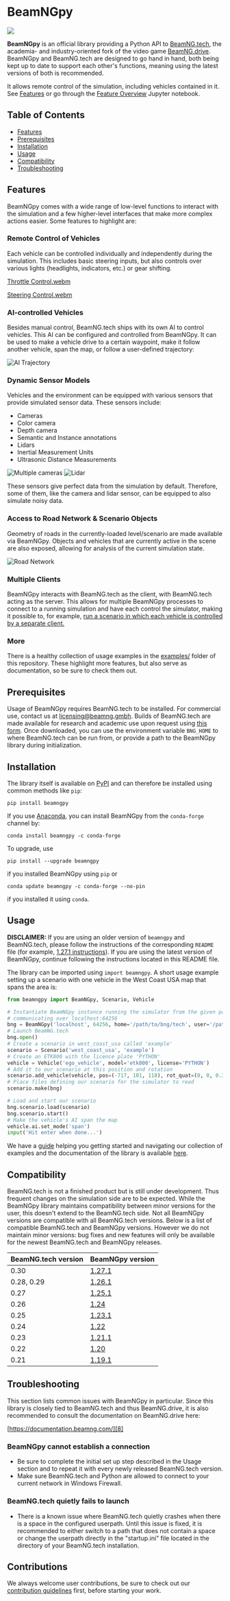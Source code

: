 # BeamNGpy
<a href="https://beamngpy.readthedocs.io/en/latest/"><img src="https://github.com/BeamNG/BeamNGpy/raw/master/media/documentation.png" /></a>

**BeamNGpy** is an official library providing a Python API to [BeamNG.tech][11],
the academia- and industry-oriented fork of the video game [BeamNG.drive][4].
BeamNGpy and BeamNG.tech are designed to go hand in hand, both being kept up
to date to support each other's functions, meaning using the latest versions
of both is recommended.

It allows remote control of the simulation, including vehicles contained in it.
See [Features](#features) or go through the [Feature Overview][10] Jupyter notebook.

## Table of Contents

 - [Features](#features)
 - [Prerequisites](#prereqs)
 - [Installation](#installation)
 - [Usage](#usage)
 - [Compatibility](#compatibility)
 - [Troubleshooting](#troubleshooting)

<a name="features"></a>

## Features

BeamNGpy comes with a wide range of low-level functions to interact with the
simulation and a few higher-level interfaces that make more complex actions
easier. Some features to highlight are:

### Remote Control of Vehicles

Each vehicle can be controlled individually and independently during the
simulation. This includes basic steering inputs, but also controls over
various lights (headlights, indicators, etc.) or gear shifting.

[Throttle Control.webm](https://user-images.githubusercontent.com/93574498/207164528-2415691f-3aee-478e-91ae-a1a53f733ee6.webm)

[Steering Control.webm](https://user-images.githubusercontent.com/93574498/207164554-3f3d9478-3970-4c08-b1e3-2b656313ae33.webm)

### AI-controlled Vehicles

Besides manual control, BeamNG.tech ships with its own AI to control vehicles.
This AI can be configured and controlled from BeamNGpy. It can be used to
make a vehicle drive to a certain waypoint, make it follow another vehicle,
span the map, or follow a user-defined trajectory:

![AI Trajectory](https://github.com/BeamNG/BeamNGpy/raw/master/media/ai_trajectory.png)

### Dynamic Sensor Models

Vehicles and the environment can be equipped with various sensors that provide
simulated sensor data. These sensors include:

 - Cameras
  - Color camera
  - Depth camera
  - Semantic and Instance annotations
 - Lidars
 - Inertial Measurement Units
 - Ultrasonic Distance Measurements

![Multiple cameras](https://github.com/BeamNG/BeamNGpy/raw/master/media/camera.png)
![Lidar](https://github.com/BeamNG/BeamNGpy/raw/master/media/lidar.gif)

These sensors give perfect data from the simulation by default. Therefore, some
of them, like the camera and lidar sensor, can be equipped to also simulate
noisy data.

### Access to Road Network & Scenario Objects

Geometry of roads in the currently-loaded level/scenario are made available
via BeamNGpy. Objects and vehicles that are currently active in the scene
are also exposed, allowing for analysis of the current simulation state.

![Road Network](https://github.com/BeamNG/BeamNGpy/raw/master/media/road_network.png)

### Multiple Clients

BeamNGpy interacts with BeamNG.tech as the client, with BeamNG.tech acting
as the server. This allows for multiple BeamNGpy processes to connect to a
running simulation and have each control the simulator, making it possible
to, for example, [run a scenario in which each vehicle is controlled by
a separate client.](https://github.com/BeamNG/BeamNGpy/tree/master/examples/multi_client.ipynb)

### More

There is a healthy collection of usage examples in the [examples/](https://github.com/BeamNG/BeamNGpy/tree/master/examples)
folder of this repository. These highlight more features, but also serve
as documentation, so be sure to check them out.

<a name="prereqs"></a>

## Prerequisites

Usage of BeamNGpy requires BeamNG.tech to be installed. For commercial use,
contact us at [licensing@beamng.gmbh][3]. Builds of BeamNG.tech are made
available for research and academic use upon request using [this form][2].
Once downloaded, you can use the environment variable `BNG_HOME` to where
BeamNG.tech can be run from, or provide a path to the BeamNGpy library
during initialization.

<a name="installation"></a>

## Installation

The library itself is available on [PyPI][5] and can therefore be installed
using common methods like `pip`:

    pip install beamngpy

If you use [Anaconda](https://www.anaconda.com/products/distribution#download-section), you can
install BeamNGpy from the `conda-forge` channel by:

    conda install beamngpy -c conda-forge

To upgrade, use

    pip install --upgrade beamngpy

if you installed BeamNGpy using `pip` or

    conda update beamngpy -c conda-forge --no-pin

if you installed it using `conda`.

<a name="usage"></a>

## Usage

**DISCLAIMER:** If you are using an older version of `beamngpy` and BeamNG.tech, please follow the
instructions of the corresponding `README` file (for example, [1.27.1 instructions](https://github.com/BeamNG/BeamNGpy/tree/v1.27.1)). If you are using the latest version of BeamNGpy, continue following the instructions located in this README file.

The library can be imported using `import beamngpy`. A short
usage example setting up a scenario with one vehicle in the West Coast USA map
that spans the area is:

```python
from beamngpy import BeamNGpy, Scenario, Vehicle

# Instantiate BeamNGpy instance running the simulator from the given path,
# communicating over localhost:64256
bng = BeamNGpy('localhost', 64256, home='/path/to/bng/tech', user='/path/to/bng/tech/userfolder')
# Launch BeamNG.tech
bng.open()
# Create a scenario in west_coast_usa called 'example'
scenario = Scenario('west_coast_usa', 'example')
# Create an ETK800 with the licence plate 'PYTHON'
vehicle = Vehicle('ego_vehicle', model='etk800', license='PYTHON')
# Add it to our scenario at this position and rotation
scenario.add_vehicle(vehicle, pos=(-717, 101, 118), rot_quat=(0, 0, 0.3826834, 0.9238795))
# Place files defining our scenario for the simulator to read
scenario.make(bng)

# Load and start our scenario
bng.scenario.load(scenario)
bng.scenario.start()
# Make the vehicle's AI span the map
vehicle.ai.set_mode('span')
input('Hit enter when done...')
```

We have a [guide][6] helping you getting started and navigating our collection of examples and
the documentation of the library is available [here][7].

## Compatibility

BeamNG.tech is not a finished product but is still under development.
Thus frequent changes on the simulation side are to be expected.
While the BeamNGpy library maintains compatibility between minor versions for the user, this doesn't extend to the BeamNG.tech side. Not all BeamNGpy versions are compatible with all BeamNG.tech versions.
Below is a list of compatible BeamNG.tech and BeamNGpy versions.
However we do not maintain minor versions: bug fixes and new features will only be available for the newest BeamNG.tech and BeamNGpy releases.

| BeamNG.tech version | BeamNGpy version                                          |
| ------------------- | --------------------------------------------------------- |
| 0.30                | [1.27.1](https://github.com/BeamNG/BeamNGpy/tree/v1.27.1) |
| 0.28, 0.29          | [1.26.1](https://github.com/BeamNG/BeamNGpy/tree/v1.26.1) |
| 0.27                | [1.25.1](https://github.com/BeamNG/BeamNGpy/tree/v1.25.1) |
| 0.26                | [1.24](https://github.com/BeamNG/BeamNGpy/tree/v1.24)     |
| 0.25                | [1.23.1](https://github.com/BeamNG/BeamNGpy/tree/v1.23.1) |
| 0.24                | [1.22](https://github.com/BeamNG/BeamNGpy/tree/v1.22)     |
| 0.23                | [1.21.1](https://github.com/BeamNG/BeamNGpy/tree/v1.21.1) |
| 0.22                | [1.20](https://github.com/BeamNG/BeamNGpy/tree/v1.20)     |
| 0.21                | [1.19.1](https://github.com/BeamNG/BeamNGpy/tree/v1.19.1) |

## Troubleshooting

This section lists common issues with BeamNGpy in particular. Since this
library is closely tied to BeamNG.tech and thus BeamNG.drive, it is also
recommended to consult the documentation on BeamNG.drive here:

[https://documentation.beamng.com/][8]

### BeamNGpy cannot establish a connection

 - Be sure to complete the initial set up step described in the Usage section and to repeat it with every newly released BeamNG.tech version.
 - Make sure BeamNG.tech and Python are allowed to connect to your current
   network in Windows Firewall.

### BeamNG.tech quietly fails to launch

- There is a known issue where BeamNG.tech quietly crashes when there is a
  space in the configured userpath. Until this issue is fixed, it is
  recommended to either switch to a path that does not contain a space or
  change the userpath directly in the "startup.ini" file located in the
  directory of your BeamNG.tech installation.

## Contributions

We always welcome user contributions, be sure to check out our [contribution guidelines][9] first, before starting your work.

[1]: https://beamngpy.readthedocs.io/en/latest/
[2]: https://register.beamng.tech/
[3]: mailto:licensing@beamng.gmbh
[4]: https://store.steampowered.com/app/284160/BeamNGdrive/
[5]: https://pypi.org/project/beamngpy/
[6]: https://github.com/BeamNG/BeamNGpy/blob/master/examples/README.md
[7]: https://beamngpy.readthedocs.io/en/latest/
[8]: https://documentation.beamng.com/
[9]: https://github.com/BeamNG/BeamNGpy/blob/master/contributing.md
[10]: https://github.com/BeamNG/BeamNGpy/blob/master/examples/feature_overview.ipynb
[11]: https://beamng.tech/
